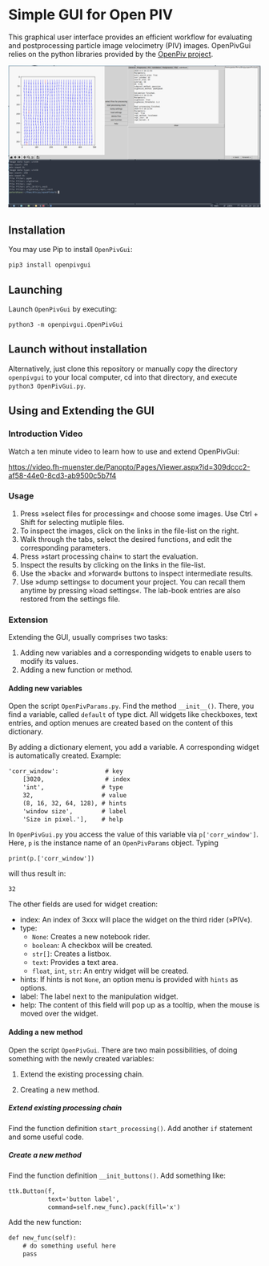 # Simple GUI for Open PIV

This graphical user interface provides an efficient workflow for evaluating and postprocessing particle image velocimetry (PIV) images. OpenPivGui relies on the python libraries provided by the [OpenPiv project](http://www.openpiv.net/).

![Screen shot of the GUI showing a vector plot and corresponding parameters.](./fig/open_piv_gui_vector_plot.png)

## Installation

You may use Pip to install `OpenPivGui`:

```
pip3 install openpivgui
```

## Launching

Launch `OpenPivGui` by executing:

```
python3 -m openpivgui.OpenPivGui
```
## Launch without installation

Alternatively, just clone this repository or manually copy the directory `openpivgui` to your local computer, cd into that directory, and execute `python3 OpenPivGui.py`.

## Using and Extending the GUI

### Introduction Video

Watch a ten minute video to learn how to use and extend OpenPivGui:

https://video.fh-muenster.de/Panopto/Pages/Viewer.aspx?id=309dccc2-af58-44e0-8cd3-ab9500c5b7f4

### Usage

1. Press »select files for processing« and choose some images. Use Ctrl + Shift for selecting mutliple files.
2. To inspect the images, click on the links in the file-list on the right.
3. Walk through the tabs, select the desired functions, and edit the corresponding parameters.
4. Press »start processing chain« to start the evaluation.
5. Inspect the results by clicking on the links in the file-list.
6. Use the »back« and »forward« buttons to inspect intermediate results.
4. Use »dump settings« to document your project. You can recall them anytime by pressing »load settings«. The lab-book entries are also restored from the settings file.

### Extension

Extending the GUI, usually comprises two tasks:

1. Adding new variables and a corresponding widgets to enable users to modify its values.
2. Adding a new function or method.

#### Adding new variables

Open the script `OpenPivParams.py`. Find the method `__init__()`. There, you find a variable, called `default` of type dict. All widgets like checkboxes, text entries, and option menues are created based on the content of this dictionary. 

By adding a dictionary element, you add a variable. A corresponding widget is automatically created. Example:

```
'corr_window':             # key
    [3020,                 # index
	'int',                # type
	32,                   # value
	(8, 16, 32, 64, 128), # hints
    'window size',        # label
    'Size in pixel.'],    # help
```

In `OpenPivGui.py` you access the value of this variable via `p['corr_window']`. Here, `p` is the instance name of an `OpenPivParams` object. Typing

```
print(p.['corr_window'])
```

will thus result in:

```
32
```
The other fields are used for widget creation:

- index: An index of 3xxx will place the widget on the third rider (»PIV«).
- type:
    + `None`: Creates a new notebook rider.
	+ `boolean`: A checkbox will be created.
	+ `str[]`: Creates a listbox.
	+ `text`: Provides a text area.
	+ `float`, `int`, `str`: An entry widget will be created.
- hints: If hints is not `None`, an option menu is provided with `hints` as options.
- label: The label next to the manipulation widget.
- help: The content of this field will pop up as a tooltip, when the mouse is moved over the widget.

#### Adding a new method

Open the script `OpenPivGui`. There are two main possibilities, of doing something with the newly created variables:

1. Extend the existing processing chain.

2. Creating a new method.

##### Extend existing processing chain

Find the function definition `start_processing()`. Add another `if` statement and some useful code.

##### Create a new method

Find the function definition `__init_buttons()`. Add something like:

```
ttk.Button(f,
           text='button label',
           command=self.new_func).pack(fill='x')
```
Add the new function:

```
def new_func(self):
    # do something useful here
    pass
```
